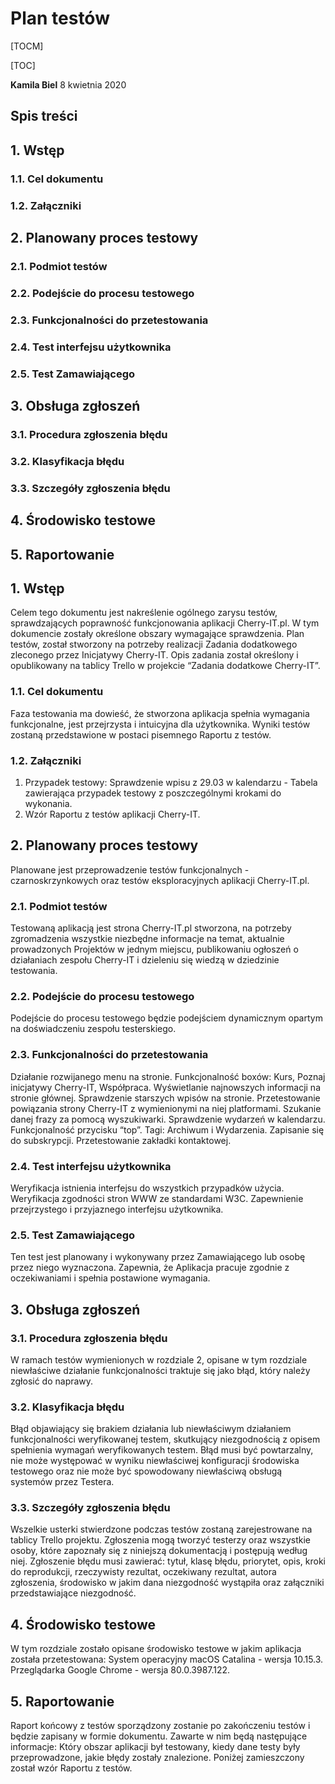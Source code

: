 # Plan testów
[TOCM]

[TOC]
 
**Kamila Biel**
8 kwietnia 2020
 
## Spis treści

## 1. Wstęp
### 1.1. Cel dokumentu
### 1.2. Załączniki
## 2. Planowany proces testowy
### 2.1. Podmiot testów
### 2.2. Podejście do procesu testowego
### 2.3. Funkcjonalności do przetestowania
### 2.4. Test interfejsu użytkownika
### 2.5. Test Zamawiającego
## 3. Obsługa zgłoszeń
### 3.1. Procedura zgłoszenia błędu
### 3.2. Klasyfikacja błędu
### 3.3. Szczegóły zgłoszenia błędu
## 4. Środowisko testowe
## 5. Raportowanie

 

## 1.	Wstęp
Celem tego dokumentu jest nakreślenie ogólnego zarysu testów, sprawdzających poprawność funkcjonowania aplikacji Cherry-IT.pl. W tym dokumencie zostały określone obszary wymagające sprawdzenia. Plan testów, został stworzony na potrzeby realizacji Zadania dodatkowego zleconego przez Inicjatywy Cherry-IT. Opis zadania został określony i opublikowany na tablicy Trello w projekcie “Zadania dodatkowe Cherry-IT”.
### 1.1.	Cel dokumentu
Faza testowania ma dowieść, że stworzona aplikacja spełnia wymagania funkcjonalne, jest przejrzysta i intuicyjna dla użytkownika. Wyniki testów zostaną przedstawione w postaci pisemnego Raportu z testów.
### 1.2.	Załączniki 
1. Przypadek testowy: Sprawdzenie wpisu z 29.03 w kalendarzu - Tabela zawierająca przypadek testowy z poszczególnymi krokami do wykonania.
2. Wzór Raportu z testów aplikacji Cherry-IT.
 
## 2.	Planowany proces testowy
Planowane jest przeprowadzenie testów funkcjonalnych - czarnoskrzynkowych oraz testów eksploracyjnych aplikacji Cherry-IT.pl.
### 2.1.	Podmiot testów 
Testowaną aplikacją jest strona Cherry-IT.pl stworzona, na potrzeby zgromadzenia wszystkie niezbędne informacje na temat, aktualnie prowadzonych Projektów w jednym miejscu, publikowaniu ogłoszeń o działaniach zespołu Cherry-IT i dzieleniu się wiedzą w dziedzinie testowania. 
### 2.2.	Podejście do procesu testowego
Podejście do procesu testowego będzie podejściem  dynamicznym opartym na doświadczeniu zespołu testerskiego.
### 2.3.	Funkcjonalności do przetestowania
Działanie rozwijanego menu na stronie.
Funkcjonalność boxów: Kurs, Poznaj inicjatywy Cherry-IT, Współpraca.
Wyświetlanie najnowszych informacji na stronie głównej.
Sprawdzenie starszych wpisów na stronie.
Przetestowanie powiązania strony Cherry-IT z wymienionymi na niej platformami.
Szukanie danej frazy za pomocą wyszukiwarki.
Sprawdzenie wydarzeń w kalendarzu.
Funkcjonalność przycisku “top”.
Tagi: Archiwum i Wydarzenia.
Zapisanie się do subskrypcji.
Przetestowanie zakładki kontaktowej.
### 2.4.	Test interfejsu użytkownika
Weryfikacja istnienia interfejsu do wszystkich przypadków użycia.
Weryfikacja zgodności stron WWW ze standardami W3C.
Zapewnienie przejrzystego i przyjaznego interfejsu użytkownika. 
### 2.5.	Test Zamawiającego
Ten test jest planowany i wykonywany przez Zamawiającego lub osobę przez niego wyznaczona. Zapewnia, że Aplikacja pracuje zgodnie z oczekiwaniami i spełnia postawione wymagania.
 
## 3. Obsługa zgłoszeń
### 3.1.	Procedura zgłoszenia błędu
W ramach testów wymienionych w rozdziale 2, opisane w tym rozdziale niewłaściwe działanie funkcjonalności traktuje się jako błąd, który należy zgłosić do naprawy. 
### 3.2.	Klasyfikacja błędu
Błąd objawiający się brakiem działania lub niewłaściwym działaniem funkcjonalności weryfikowanej testem, skutkujący niezgodnością z opisem spełnienia wymagań weryfikowanych testem. Błąd musi być powtarzalny, nie może występować w wyniku niewłaściwej konfiguracji środowiska testowego oraz nie może być spowodowany niewłaściwą obsługą systemów przez Testera.
### 3.3. Szczegóły zgłoszenia błędu
Wszelkie usterki stwierdzone podczas testów zostaną zarejestrowane na tablicy Trello projektu.
Zgłoszenia mogą tworzyć testerzy oraz wszystkie osoby, które zapoznały się z niniejszą dokumentacją i postępują według niej.
Zgłoszenie błędu musi zawierać: tytuł, klasę błędu, priorytet, opis, kroki do reprodukcji, rzeczywisty rezultat, oczekiwany rezultat, autora zgłoszenia, środowisko w jakim dana niezgodność wystąpiła oraz załączniki przedstawiające niezgodność.
 
## 4.	Środowisko testowe
W tym rozdziale zostało opisane środowisko testowe w jakim aplikacja została przetestowana:
System operacyjny macOS Catalina - wersja 10.15.3.
Przeglądarka Google Chrome - wersja 80.0.3987.122.
 
## 5.	Raportowanie
Raport końcowy z testów sporządzony zostanie po zakończeniu testów i będzie zapisany w formie dokumentu. Zawarte w nim będą następujące informacje: Który obszar aplikacji był testowany, kiedy dane testy były przeprowadzone, jakie błędy zostały znalezione. Poniżej zamieszczony został wzór Raportu z testów.
